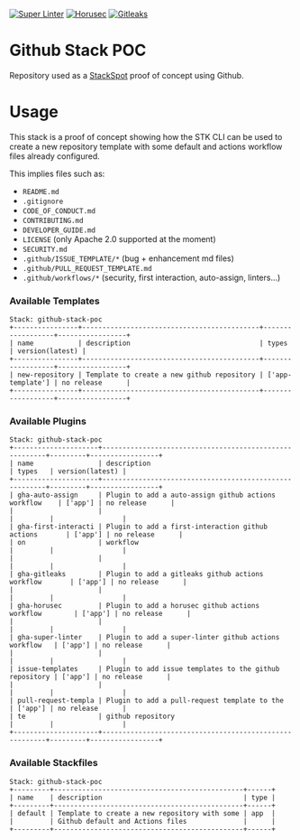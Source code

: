 [![Super Linter](https://github.com/GuillaumeFalourd/github-stack-poc/actions/workflows/super-linter.yml/badge.svg)](https://github.com/GuillaumeFalourd/github-stack-poc/actions/workflows/super-linter.yml) [![Horusec](https://github.com/GuillaumeFalourd/github-stack-poc/actions/workflows/horusec.yml/badge.svg)](https://github.com/GuillaumeFalourd/github-stack-poc/actions/workflows/horusec.yml) [![Gitleaks](https://github.com/GuillaumeFalourd/github-stack-poc/actions/workflows/gitleaks.yml/badge.svg)](https://github.com/GuillaumeFalourd/github-stack-poc/actions/workflows/gitleaks.yml)

# Github Stack POC

Repository used as a [StackSpot](https://www.stackspot.com/) proof of concept using Github.

# Usage

This stack is a proof of concept showing how the STK CLI can be used to create a new repository template with some default and actions workflow files already configured.

This implies files such as:
- `README.md`
- `.gitignore`
- `CODE_OF_CONDUCT.md`
- `CONTRIBUTING.md`
- `DEVELOPER_GUIDE.md`
- `LICENSE` (only Apache 2.0 supported at the moment)
- `SECURITY.md`
- `.github/ISSUE_TEMPLATE/*` (bug + enhancement md files)
- `.github/PULL_REQUEST_TEMPLATE.md`
- `.github/workflows/*` (security, first interaction, auto-assign, linters...)

### Available Templates

```shell
Stack: github-stack-poc
+----------------+--------------------------------------------+------------------+-----------------+
| name           | description                                | types            | version(latest) |
+----------------+--------------------------------------------+------------------+-----------------+
| new-repository | Template to create a new github repository | ['app-template'] | no release      |
+----------------+--------------------------------------------+------------------+-----------------+
```

### Available Plugins

```shell
Stack: github-stack-poc
+---------------------+--------------------------------------------------------+---------+-----------------+
| name                | description                                            | types   | version(latest) |
+---------------------+--------------------------------------------------------+---------+-----------------+
| gha-auto-assign     | Plugin to add a auto-assign github actions workflow    | ['app'] | no release      |
|                     |                                                        |         |                 |
| gha-first-interacti | Plugin to add a first-interaction github actions       | ['app'] | no release      |
| on                  | workflow                                               |         |                 |
|                     |                                                        |         |                 |
| gha-gitleaks        | Plugin to add a gitleaks github actions workflow       | ['app'] | no release      |
|                     |                                                        |         |                 |
| gha-horusec         | Plugin to add a horusec github actions workflow        | ['app'] | no release      |
|                     |                                                        |         |                 |
| gha-super-linter    | Plugin to add a super-linter github actions workflow   | ['app'] | no release      |
|                     |                                                        |         |                 |
| issue-templates     | Plugin to add issue templates to the github repository | ['app'] | no release      |
|                     |                                                        |         |                 |
| pull-request-templa | Plugin to add a pull-request template to the           | ['app'] | no release      |
| te                  | github repository                                      |         |                 |
+---------------------+--------------------------------------------------------+---------+-----------------+
```

### Available Stackfiles

```shell
Stack: github-stack-poc
+---------+-----------------------------------------------+------+
| name    | description                                   | type |
+---------+-----------------------------------------------+------+
| default | Template to create a new repository with some | app  |
|         | Github default and Actions files              |      |
+---------+-----------------------------------------------+------+
```